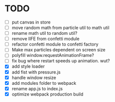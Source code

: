 # TODO
- [ ] put canvas in store
- [ ] move random math from particle util to math util
- [ ] rename math util to random util?
- [ ] remove IIFE from confetti module
- [ ] refactor confetti module to confetti factory
- [ ] Make max particles dependent on screen size
- [ ] polyfill window.requestAnimationFrame?
- [ ] fix bug where restart speeds up animation. wut?
- [x] add style loader
- [x] add fist with pressure.js
- [x] handle window resize
- [x] add modules folder to webpack
- [x] rename app.js to index.js
- [x] optimize webpack production build
